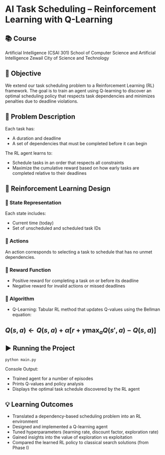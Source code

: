 # AI Task Scheduling – Reinforcement Learning with Q-Learning

## 📚 Course
Artificial Intelligence (CSAI 301)
School of Computer Science and Artificial Intelligence
Zewail City of Science and Technology

## 📌 Objective
We extend our task scheduling problem to a Reinforcement Learning (RL) framework. The goal is to train an agent using Q-learning to discover an optimal scheduling policy that respects task dependencies and minimizes penalties due to deadline violations.

## 🧠 Problem Description

Each task has:
 - A duration and deadline
 - A set of dependencies that must be completed before it can begin

The RL agent learns to:
 - Schedule tasks in an order that respects all constraints
 - Maximize the cumulative reward based on how early tasks are completed relative to their deadlines


## 🤖 Reinforcement Learning Design

### 📌 State Representation

Each state includes:
 - Current time (today)
 - Set of unscheduled and scheduled task IDs

### 📌 Actions
An action corresponds to selecting a task to schedule that has no unmet dependencies.

### 📌 Reward Function
 - Positive reward for completing a task on or before its deadline
 - Negative reward for invalid actions or missed deadlines

### 📌 Algorithm
 - Q-Learning: Tabular RL method that updates Q-values using the Bellman equation:

 ## $Q(s,a) \leftarrow Q(s,a) + \alpha \left[ r + \gamma \max_a Q(s', a) - Q(s,a) \right]$



## ▶️ Running the Project
```
python main.py
```
Console Output:
 - Trained agent for a number of episodes
 - Prints Q-values and policy analysis
 - Displays the optimal task schedule discovered by the RL agent

## 💡 Learning Outcomes
 - Translated a dependency-based scheduling problem into an RL environment
 - Designed and implemented a Q-learning agent
 - Tuned hyperparameters (learning rate, discount factor, exploration rate)
 - Gained insights into the value of exploration vs exploitation
 - Compared the learned RL policy to classical search solutions (from Phase I)
